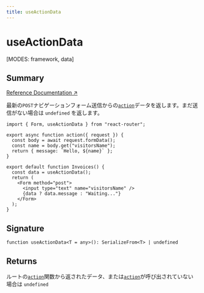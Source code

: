```yaml
---
title: useActionData
---
```


# useActionData

<!--
⚠️ ⚠️ IMPORTANT ⚠️ ⚠️ 

Thank you for helping improve our documentation!

This file is auto-generated from the JSDoc comments in the source
code, so please edit the JSDoc comments in the file below and this
file will be re-generated once those changes are merged.

https://github.com/remix-run/react-router/blob/main/packages/react-router/lib/hooks.tsx
-->

[MODES: framework, data]

## Summary

[Reference Documentation ↗](https://api.reactrouter.com/v7/functions/react_router.useActionData.html)

最新の`POST`ナビゲーションフォーム送信からの[`action`](../../start/framework/route-module#action)データを返します。まだ送信がない場合は `undefined` を返します。

```tsx
import { Form, useActionData } from "react-router";

export async function action({ request }) {
  const body = await request.formData();
  const name = body.get("visitorsName");
  return { message: `Hello, ${name}` };
}

export default function Invoices() {
  const data = useActionData();
  return (
    <Form method="post">
      <input type="text" name="visitorsName" />
      {data ? data.message : "Waiting..."}
    </Form>
  );
}
```

## Signature

```tsx
function useActionData<T = any>(): SerializeFrom<T> | undefined
```

## Returns

ルートの[`action`](../../start/framework/route-module#action)関数から返されたデータ、または[`action`](../../start/framework/route-module#action)が呼び出されていない場合は `undefined`